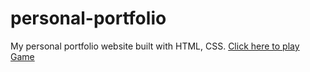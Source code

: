 # personal-portfolio
My personal portfolio website built with HTML, CSS.
[Click here to play Game](https://codewithfatima11.github.io/personal-portfolio/)
